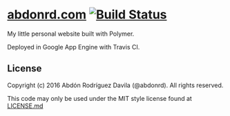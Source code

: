 # [abdonrd.com](https://abdonrd.com) [![Build Status](https://travis-ci.org/abdonrd/abdonrd.com.svg?branch=master)](https://travis-ci.org/abdonrd/abdonrd.com)

My little personal website built with Polymer.

Deployed in Google App Engine with Travis CI.

## License

Copyright (c) 2016 Abdón Rodríguez Davila (@abdonrd). All rights reserved.

This code may only be used under the MIT style license found at [LICENSE.md](LICENSE.md)
